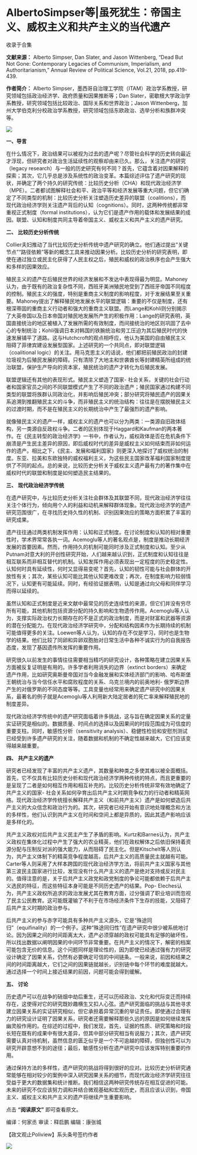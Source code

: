 # AlbertoSimpser等|虽死犹生：帝国主义、威权主义和共产主义的当代遗产


收录于合集

**文献来源：** Alberto Simpser, Dan Slater, and Jason Wittenberg, “Dead But Not
Gone: Contemporary Legacies of Communism, Imperialism, and Authoritarianism,”
Annual Review of Political Science, Vol.21, 2018, pp.419-439.

  

 **作者简介：** Alberto Simpser，墨西哥自治理工学院（ITAM）政治学系教授，研究领域包括政治经济学、政府质量和因果推断等；Dan
Slater，密歇根大学政治学系教授，研究领域包括比较政治、国际关系和世界政治；Jason
Wittenberg，加州大学伯克利分校政治学系教授，研究领域包括东欧政治、选举分析和族群冲突等。

  

![](/images/341/2.png)

  

  
  
  

  

  

  

 **一、导言**

  

在什么情况下，政治结果可以被视为过去的遗产呢？尽管社会科学的历史转向最近才浮现，但研究者对政治生活延续性的观察却由来已久。那么，关注遗产的研究（legacy
research）与一般的历史研究有何不同？首先，它蕴含着对因果解释的探索；其次，它几乎总是涉及系统性的政治变革。本篇综述评估了遗产研究的现状，并确定了两个持久的研究传统：比较历史分析（CHA）和现代政治经济学（MPE）。二者都试图解释社会和平、政治平等和经济发展等重大问题，但它们确定了不同类型的机制：比较历史分析关注塑造历史差异的联盟（coalitions），而现代政治经济学则关注遗产背后的认知（cognitions）。同时，这两种传统都非常重视正式制度（formal
institutions），认为它们是遗产作用的载体和发展结果的成因。联盟、认知和制度共同主导着帝国主义、威权主义和共产主义的遗产研究。  

  

  

 **二、** **比较历史分析传统**

  

Collier夫妇推动了当代比较历史分析传统中遗产研究的确立。他们通过提出“关键节点”“路径依赖”等新的概念工具来推动因果分析。比较历史分析的研究表明，即使在通过独立或民主化获得了人民主权之后，殖民和威权的政治秩序也会产生强大和多样的因果效应。

  

殖民主义的遗产在后殖民世界的经济发展和不发达中表现得最为明显。Mahoney认为，由于既有的政治复杂性不同，西班牙美洲殖民地受到了西班牙帝国不同程度的控制。殖民主义的强度，特别是重商主义制度的影响程度，对于发展结果至关重要。Mahoney提出了解释殖民地发展水平的联盟逻辑：重要的不仅是制度，还有根深蒂固的重商主义行动者和强大的重商主义联盟。而Lange和Kohli则分别揭示了大英帝国以及日本帝国对殖民地发展所产生的积极作用：Lange的研究表明，英国直接统治的地区被植入了发展所需的有效制度，而间接统治的地区则巩固了去中心的专制统治；Kohli强调日本对韩国的铁腕统治和劳工压迫为其后殖民时代的快速发展铺平了道路。这与Hutchcroft的观点相呼应，他认为美国的自由殖民主义阻碍了菲律宾建设发展型国家。上述研究的一个共同点，即对联盟逻辑（coalitional
logic）的关注。用马克思主义的话说，他们都把前殖民政治的封建垃圾视为后殖民发展的障碍。只有清除了大地主和世袭酋长等封建精英所组成的统治联盟，保护生产导向的资本家，殖民统治的遗产才转化为后殖民发展。

  

联盟逻辑还有其他的表现形式。殖民主义塑造了国家-
社会关系，关键的社会行动者和国家官员之间的不同联盟模式产生了不同的政治遗产；殖民国家通过构建不同类型的联盟将族群认同政治化，并影响后殖民冲突；部分研究将殖民遗产的因果关系追溯到推翻殖民主义的斗争，而非殖民主义的统治结构：往往是在摆脱殖民主义的过渡时期，而不是在殖民主义的长期统治中产生了最强烈的遗产影响。

  

就像殖民主义的遗产一样，威权主义的遗产也可以分为两类：一类源自旧政体结构，另一类源自反政权斗争。二者的区别体现于Haggard和Kaufman的两本著作。在《民主转型的政治经济学》一书中，作者认为，威权政体是否在危机条件下崩溃是产生民主差异的原因，即后威权时代的差异是威权主义如何结束而非如何运作的遗产。相比之下，《民主、发展和福利国家》则更深入地探讨了威权统治的制度。东亚、拉美和东欧独特的威权福利主义，为这些民主国家改革福利国家制度提供了不同的起点。总的来说，比较历史分析关于威权主义遗产最有力的著作集中在威权时代的联盟和制度是如何塑造民主结果的。

  

  

 **三、** **现代政治经济学传统**

  

在遗产研究中，与比较历史分析关注社会群体及其联盟不同，现代政治经济学往往关注个体行为，倾向用个人的利益和动机来解释群体现象。现代政治经济学的遗产研究范围很广，在寻找历史持久性的机制、识别因果效应的策略方面积累了丰富的研究成果。

  

遗产往往通过两类机制发挥作用：认知和正式制度。在讨论制度和认知的相对重要性时，学术界常常各执一词。Acemoglu等人的著名观点是，制度是推动长期经济发展的首要因素。然而，作用持久的机制可能同时涉及正式制度和认知。至少从Putnam对意大利的开创性研究开始，人们越来越认识到，正式制度和认知往往是相互联系而非相互替代的机制。认知发挥作用必须表现出一定程度的历史稳定性。认知何时具有延续性，何时又显得易变呢？首先，认知的韧性可能与社会群体的开放性有关；其次，某些认知可能比其他认知更难改变；再次，在制度影响力较弱情况下，认知更有可能延续。同时，有经验证据表明，认知是通过向父母和同伴学习而得以延续的。

  

虽然认知和正式制度是近来文献中最常见的历史连续性的来源，但它们并没有穷尽所有可能，其他机制包括资源分配的持久影响和生物遗传作用。Acemoglu等人认为，支撑实际政治权力长期存在的不是正式的政治制度，而是对财富和武器等资源的潜在分配能力。在现代政治经济学研究中，分配和结构因素作为长期持续的机制可能值得更多的关注。Loewen等人认为，认知的存在不仅是学习，同时也是生物学的结果。他们比较了同卵和异卵双胞胎对日常生活中各种不诚实行为的自我报告态度，发现了基因遗传所发挥的重要作用。

  

研究很久以前发生的事情往往需要相当精巧的研究设计，各种策略在建立因果关系方面被反复证明是有用的。许多学者利用消失的边界（extinct
borders）来确定遗产作用，比如研究奥斯曼帝国对当今金融发展和实体经济部门的影响、哈布斯堡王朝统治与当今信任水平和腐败程度的关系、乌克兰境内的前奥地利-
俄罗斯边界产生的对俄罗斯的不同态度等等。工具变量也经常用来确定遗产研究中的因果关系，最著名的例子就是Acemoglu等人利用新大陆定居者的死亡率来解释殖民地的制度差异。

  

现代政治经济学传统中的遗产研究面临着许多挑战，这与旨在确定因果关系的定量实证研究是相似的。数据质量、时间点的选择以及因果间的时段范围成为可信度的重要支柱。同时，敏感性分析（sensitivity
analysis）、稳健性检验和安慰剂测试已经受到许多遗产研究的关注，随着数据和机制的不确定性越来越大，它们应该变得越来越重要。

  

  

 **四、** **共产主义的遗产**

  

研究者已经发现了丰富的共产主义遗产，其数量和种类之多使其难以被全面概括。首先，它不仅具有比较历史分析和现代政治经济学两种传统的特点，而且更重要的是呈现了二者是如何相互作用和相互补充的。比较历史分析传统非常有效地确定了共产主义的国家-
社会关系如何孕育出后共产主义时期竞争权力的行动者和精英网络。现代政治经济学传统擅长解释共产主义（和前共产主义）遗产是如何塑造后共产主义的大众信念和政治行为的。其次，研究者已经开始有意识地处理概念和方法的多样性，他们认识到共产主义在时间和空间上都是异质的，因此其遗产影响应该是多样化的。  

  

共产主义政权对后共产主义民主产生了矛盾的影响。Kurtz和Barnes认为，共产主义政权在集体化过程中产生了强大的农业精英，他们在政权解体之后依旧保持着资源分配与压制反对派的强大能力，从而阻碍了民主化。但是Kitschelt等人则认为，共产主义体制下的精英竞争程度越高，后共产主义的高质量民主就越有可能。Carter等人则采用了大样本跨国的现代政治经济学方法，将前共产主义国家与其他第三波民主国家进行比较，发现没有什么共产主义的遗产是绝对支持或反对民主的。值得注意的是，关于后共产主义政党和政党制度的争论可能都依赖于后共产主义选民的特征，而这些特征本身可能是不同历史遗产的结果。Pop-
Eleches认为，共产主义政权所追求的政治发展尤其在教育方面，过分强调了职业培训而忽视了民主公民教育。这可能既灌输了不利于在市场经济条件下生存的技能，又阻碍了后共产主义时期的政治参与。

  

后共产主义的参与赤字可能具有多种共产主义源头，它是“殊途同归”（equifinality）的一个例子。这种“殊途同归性”在遗产研究中很少被系统地讨论。因为因果之间的时间距离太大，遗产必须穿越的政权可能具有足够的破坏性，所以找出数据以阐明因果的中间环节非常重要。在共产主义的情况下，解密的档案可能包含无价的信息。这个问题同样是理论性的，因为即使已经通过强有力的研究设计确定了因果关系，仍然有必要确定可信的中间链条。一般来说，前因和结果之间的时间距离越大，它们之间的因果链就越长，识别链中每个环节的难度就越大。通过选择一个时间上接近结果的前因，问题可能会得到缓解。

  

  

 **五、** **讨论**

  

历史遗产可以在战争的硝烟中劫后重生，还可以历经政治、文化和代际变迁而持续存在，这使得对它的研究既妙趣横生又扣人心弦。遗产研究面临的挑战与其他寻求建立因果关系的实证研究相似，但它承担着异常沉重的举证责任。即使通过合理有力的研究设计证明了因果关系，研究者还需要解释那些久远的原因是如何继续发挥幽灵般作用的。在综述的过程中，我们发现，首先，证据的性质、研究策略和时段长短在既有的成果中有很大差异，但其中部分研究相当有说服力；其次，遗产研究需要认真对待机制，虽然信息的匮乏似乎是一个不可逾越的障碍，但独创性可以为研究开辟意想不到的途径；最后，敏感性分析在遗产研究中应该发挥特别重要的作用。

  

通过保持方法的多样性，遗产研究的挑战将得到很好的应对。比较历史分析研究通常能够在相对较少的案例中深入研究因果关系的细节，而现代政治经济学研究往往受益于更大的数据集和统计推断。我们相信这两种研究传统存在相互促进的可能。未来的研究不仅应该努力调和并结合微观基础和宏观历史，而且应该认识到，帝国主义、威权主义和共产主义的遗产将继续产生重要影响。

  

点击 **“阅读原文”** 即可查看原文。  

  

编译：何家丞 审读：释启鹏 编辑：康张城

【政文观止Poliview】系头条号签约作者

  

![](/images/341/3.jpeg)

  

